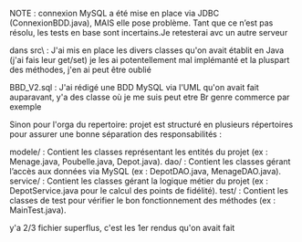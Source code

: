 NOTE : connexion MySQL a été mise en place via JDBC (ConnexionBDD.java), MAIS elle pose problème. Tant que ce n’est pas résolu, les tests en base sont incertains.Je retesterai avc un autre serveur

dans src\ : J'ai mis en place les divers classes qu'on avait établit en Java (j'ai fais leur get/set) je les ai potentellement mal implémanté et la pluspart des méthodes, j'en ai peut être oublié

BBD_V2.sql : J'ai rédigé une BDD MySQL via l'UML qu'on avait fait auparavant, y'a des classe où je me suis peut etre Br genre commerce par exemple 

Sinon pour l'orga du repertoire: 
projet est structuré en plusieurs répertoires pour assurer une bonne séparation des responsabilités :

modele/ : Contient les classes représentant les entités du projet (ex : Menage.java, Poubelle.java, Depot.java).
dao/ : Contient les classes gérant l’accès aux données via MySQL (ex : DepotDAO.java, MenageDAO.java).
service/ : Contient les classes gérant la logique métier du projet (ex : DepotService.java pour le calcul des points de fidélité).
test/ : Contient les classes de test pour vérifier le bon fonctionnement des méthodes (ex : MainTest.java).

y'a 2/3 fichier superflus, c'est les 1er rendus qu'on avait fait
